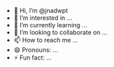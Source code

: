 - 👋 Hi, I’m @jnadwpt
- 👀 I’m interested in ...
- 🌱 I’m currently learning ...
- 💞️ I’m looking to collaborate on ...
- 📫 How to reach me ...
- 😄 Pronouns: ...
- ⚡ Fun fact: ...

<!---
jnadwpt/jnadwpt is a ✨ special ✨ repository because its `README.md` (this file) appears on your GitHub profile.
You can click the Preview link to take a look at your changes.
--->
